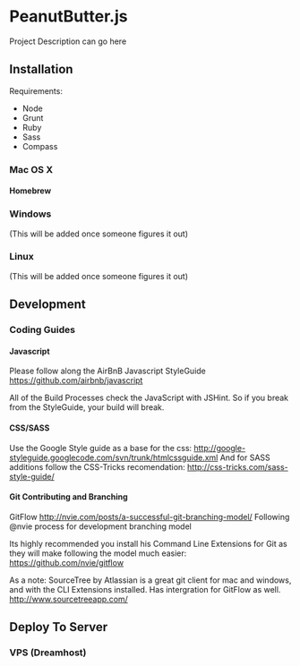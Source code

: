 PeanutButter.js
==============
Project Description can go here

Installation
------------
Requirements:
* Node
* Grunt
* Ruby
* Sass
* Compass

### Mac OS X
#### Homebrew

### Windows
(This will be added once someone figures it out)
### Linux
(This will be added once someone figures it out)


Development
-----------
### Coding Guides

#### Javascript
Please follow along the AirBnB Javascript StyleGuide
https://github.com/airbnb/javascript

All of the Build Processes check the JavaScript with JSHint.
So if you break from the StyleGuide, your build will break.

#### CSS/SASS
Use the Google Style guide as a base for the css:
http://google-styleguide.googlecode.com/svn/trunk/htmlcssguide.xml
And for SASS additions follow the CSS-Tricks recomendation:
http://css-tricks.com/sass-style-guide/

#### Git Contributing and Branching
GitFlow
http://nvie.com/posts/a-successful-git-branching-model/
Following @nvie process for development branching model

Its highly recommended you install his Command Line Extensions for Git
as they will make following the model much easier:
https://github.com/nvie/gitflow

As a note:
SourceTree by Atlassian is a great git client for mac and windows, and with the CLI Extensions installed. Has intergration for GitFlow as well.
http://www.sourcetreeapp.com/

Deploy To Server
----------------
### VPS (Dreamhost)
